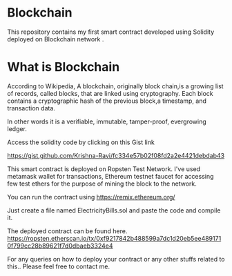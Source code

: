 # Blockchain
This repository contains my first smart contract developed using Solidity deployed on Blockchain network .

# What is Blockchain
According to Wikipedia, A blockchain, originally block chain,is a growing list of records, called blocks, that are linked using cryptography. Each block contains a cryptographic hash of the previous block,a timestamp, and transaction data. 

In other words it is a verifiable, immutable, tamper-proof, evergrowing ledger.

Access the solidity code by clicking on this Gist link

https://gist.github.com/Krishna-Ravi/fc334e57b02f08fd2a2e4421debdab43

This smart contract is deployed on Ropsten Test Network.
I've used metamask wallet for transactions, Ethereum testnet faucet for accessing few test ethers for the purpose of mining the block to the network.

You can run the contract using https://remix.ethereum.org/ 

Just create a file named ElectricityBills.sol and paste the code and compile it.

The deployed contract can be found here.
https://ropsten.etherscan.io/tx/0xf9217842b488599a7dc1d20eb5ee4891710f799cc28b89621f7d0dbaeb3324e4

For any queries on how to deploy your contract or any other stuffs related to this.. Please feel free to contact me.

